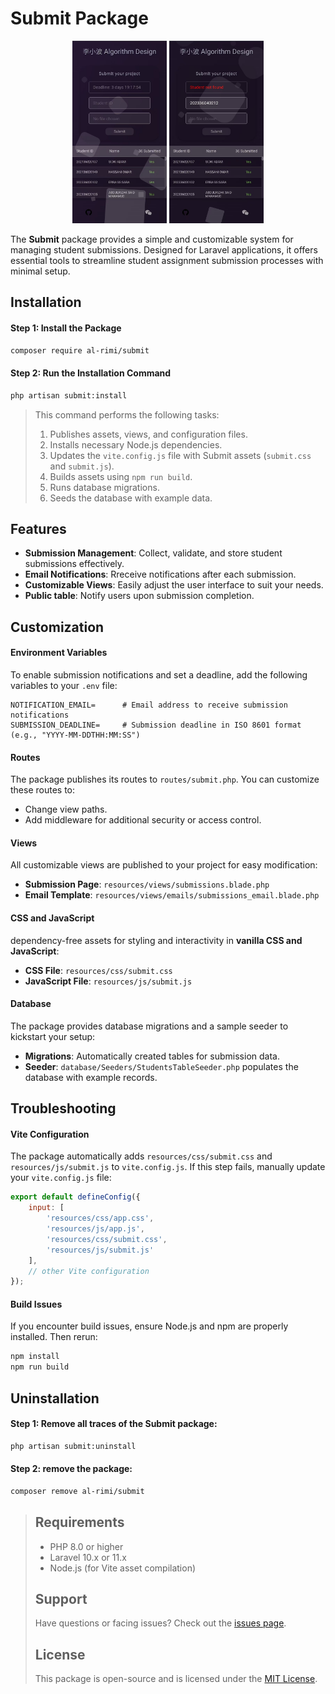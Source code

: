 # **Submit Package**

<p align="center">
    <img src="screenshots/screenshot-1.jpg" alt="Screenshot 1" width="30%">
    <img src="screenshots/screenshot-2.jpg" alt="Screenshot 2" width="30%">
</p>

The **Submit** package provides a simple and customizable system for managing student submissions. Designed for Laravel applications, it offers essential tools to streamline student assignment submission processes with minimal setup.

## **Installation**

#### Step 1: Install the Package
```bash
composer require al-rimi/submit
```

#### Step 2: Run the Installation Command
```bash
php artisan submit:install
```
> This command performs the following tasks:
> 1. Publishes assets, views, and configuration files.
> 2. Installs necessary Node.js dependencies.
> 3. Updates the `vite.config.js` file with Submit assets (`submit.css` and `submit.js`).
> 4. Builds assets using `npm run build`.
> 5. Runs database migrations.
> 6. Seeds the database with example data.

## **Features**
- **Submission Management**: Collect, validate, and store student submissions effectively.
- **Email Notifications**: Rreceive notifications after each submission.
- **Customizable Views**: Easily adjust the user interface to suit your needs.
- **Public table**: Notify users upon submission completion.

## **Customization**  

#### **Environment Variables**  
To enable submission notifications and set a deadline, add the following variables to your `.env` file:  
```env  
NOTIFICATION_EMAIL=      # Email address to receive submission notifications  
SUBMISSION_DEADLINE=     # Submission deadline in ISO 8601 format (e.g., "YYYY-MM-DDTHH:MM:SS")  
```  

#### **Routes**  
The package publishes its routes to `routes/submit.php`. You can customize these routes to:  
- Change view paths.  
- Add middleware for additional security or access control.  

#### **Views**  
All customizable views are published to your project for easy modification:  
- **Submission Page**: `resources/views/submissions.blade.php`  
- **Email Template**: `resources/views/emails/submissions_email.blade.php`  

#### **CSS and JavaScript**  
dependency-free assets for styling and interactivity in **vanilla CSS and JavaScript**:  
- **CSS File**: `resources/css/submit.css`  
- **JavaScript File**: `resources/js/submit.js`  

#### **Database**  
The package provides database migrations and a sample seeder to kickstart your setup:  
- **Migrations**: Automatically created tables for submission data.  
- **Seeder**: `database/Seeders/StudentsTableSeeder.php` populates the database with example records.  


## **Troubleshooting**

#### Vite Configuration
The package automatically adds `resources/css/submit.css` and `resources/js/submit.js` to `vite.config.js`. If this step fails, manually update your `vite.config.js` file:
```javascript
export default defineConfig({
    input: [
        'resources/css/app.css',
        'resources/js/app.js',
        'resources/css/submit.css',
        'resources/js/submit.js'
    ],
    // other Vite configuration
});
```

#### Build Issues
If you encounter build issues, ensure Node.js and npm are properly installed. Then rerun:
```bash
npm install
npm run build
```

## **Uninstallation**

#### Step 1: Remove all traces of the Submit package:
```bash
php artisan submit:uninstall
```
#### Step 2: remove the package:
```bash
composer remove al-rimi/submit
```

> ## **Requirements**
> - PHP 8.0 or higher  
> - Laravel 10.x or 11.x  
> - Node.js (for Vite asset compilation)  
>
> ## **Support**
> Have questions or facing issues? Check out the [issues page](https://github.com/Al-rimi/submit-pak/issues).  
>
> ## **License**
> This package is open-source and is licensed under the [MIT License](LICENSE).  

